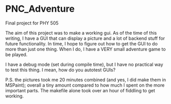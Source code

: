 # PNC_Adventure
Final project for PHY 505

The aim of this project was to make a working gui. As of the time of this writing, I have a GUI that can display a picture and a lot of backend stuff for future functionality. In time, I hope to figure out how to get the GUI to do more than just one thing. When I do, I have a VERY small adventure game to be played.

I have a debug mode (set during compile time), but I have no practical way to test this thing. I mean, how do you autotest GUIs?

P.S. the pictures took me 20 minutes combined (and yes, I did make them in MSPaint); overall a tiny amount compared to how much I spent on the more important parts. The makefile alone took over an hour of fiddling to get working.
